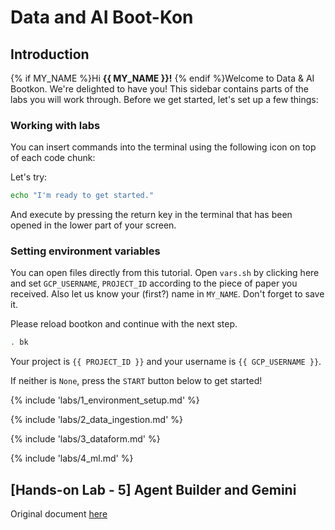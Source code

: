 <walkthrough-metadata>
  <meta name="title" content="Data & AI Boot-Kon" />
  <meta name="description" content="These labs include detailed step-by-step instructions to guide you. In addition to the labs, you’ll face several challenges that you’ll need to solve on your own or with your group. Groups will be assigned by the event organizers at the start of the event." />
  <meta name="keywords" content="data, ai, bigquery, vertexai, genai, notebook" />
  <meta name="component_id" content="12345" />
</walkthrough-metadata>


# Data and AI Boot-Kon

## Introduction

{% if MY_NAME %}Hi **{{ MY_NAME }}!** {% endif %}Welcome to Data & AI Bootkon. We're delighted to have you! This sidebar contains parts of the labs you will work through. Before we get started, let's set up a few things:

### Working with labs

You can insert commands into the terminal using the following icon on top of each code chunk:
<walkthrough-cloud-shell-icon></walkthrough-cloud-shell-icon>

Let's try:

```bash
echo "I'm ready to get started."
```

And execute by pressing the return key in the terminal that has been opened in the lower part of your screen.

### Setting environment variables
You can open files directly from this tutorial.
Open `vars.sh` <walkthrough-editor-open-file filePath="vars.sh">by clicking here</walkthrough-editor-open-file>
and set `GCP_USERNAME`, `PROJECT_ID` according to the piece of paper you received. Also let us know your (first?) name in `MY_NAME`. Don't forget to save it.

Please reload bootkon and continue with the next step.

```bash
. bk
```

Your project is `{{ PROJECT_ID }}` and your username is `{{ GCP_USERNAME }}`.

If neither is `None`, press the `START` button below to get started!

{% include 'labs/1_environment_setup.md' %}

{% include 'labs/2_data_ingestion.md' %}

{% include 'labs/3_dataform.md' %}

{% include 'labs/4_ml.md' %}


## **\[Hands-on Lab \- 5\] Agent Builder and Gemini**

Original document [here](https://docs.google.com/document/d/1_8-HEEIKCCUkwoorpWq8lOI3M1Rn6HqY4SlCW8AitGg/edit?usp=drive_link)
